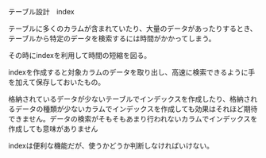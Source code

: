 テーブル設計　index

テーブルに多くのカラムが含まれていたり、大量のデータがあったりするとき、テーブルから特定のデータを検索するには時間がかかってしまう。

その時にindexを利用して時間の短縮を図る。

indexを作成すると対象カラムのデータを取り出し、高速に検索できるように手を加えて保存しておいたもの。

格納されているデータが少ないテーブルでインデックスを作成したり、格納されるデータの種類が少ないカラムでインデックスを作成しても効果はそれほど期待できません。データの検索がそもそもあまり行われないカラムでインデックスを作成しても意味がありません

indexは便利な機能だが、使うかどうか判断しなければいけない。
